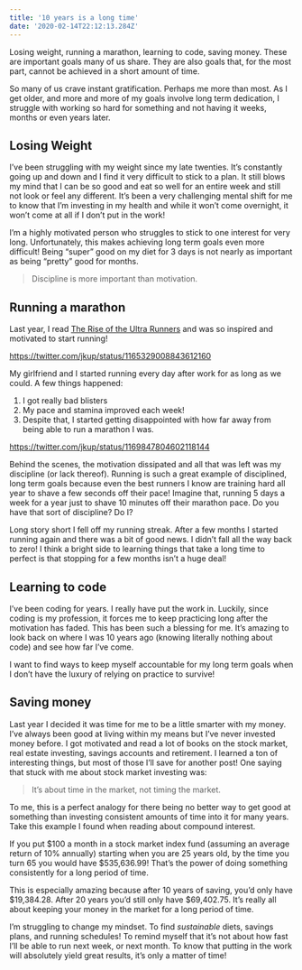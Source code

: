 ```yaml
---
title: '10 years is a long time'
date: '2020-02-14T22:12:13.284Z'
---
```


Losing weight, running a marathon, learning to code, saving money. These are important goals many of us share. They are also goals that, for the most part, cannot be achieved in a short amount of time.

So many of us crave instant gratification. Perhaps me more than most. As I get older, and more and more of my goals involve long term dedication, I struggle with working so hard for something and not having it weeks, months or even years later.

## Losing Weight

I’ve been struggling with my weight since my late twenties. It’s constantly going up and down and I find it very difficult to stick to a plan. It still blows my mind that I can be so good and eat so well for an entire week and still not look or feel any different. It’s been a very challenging mental shift for me to know that I’m investing in my health and while it won’t come overnight, it won’t come at all if I don’t put in the work!

I’m a highly motivated person who struggles to stick to one interest for very long. Unfortunately, this makes achieving long term goals even more difficult! Being “super” good on my diet for 3 days is not nearly as important as being “pretty” good for months.

> Discipline is more important than motivation.

## Running a marathon

Last year, I read [The Rise of the Ultra Runners](https://www.amazon.com/Rise-Ultra-Runners-Journey-Endurance-ebook/dp/B07KGJ5NSM) and was so inspired and motivated to start running!

https://twitter.com/jkup/status/1165329008843612160

My girlfriend and I started running every day after work for as long as we could. A few things happened:

1. I got really bad blisters
1. My pace and stamina improved each week!
1. Despite that, I started getting disappointed with how far away from being able to run a marathon I was.

https://twitter.com/jkup/status/1169847804602118144

Behind the scenes, the motivation dissipated and all that was left was my discipline (or lack thereof). Running is such a great example of disciplined, long term goals because even the best runners I know are training hard all year to shave a few seconds off their pace! Imagine that, running 5 days a week for a year just to shave 10 minutes off their marathon pace. Do you have that sort of discipline? Do I?

Long story short I fell off my running streak. After a few months I started running again and there was a bit of good news. I didn’t fall all the way back to zero! I think a bright side to learning things that take a long time to perfect is that stopping for a few months isn’t a huge deal!

## Learning to code

I’ve been coding for years. I really have put the work in. Luckily, since coding is my profession, it forces me to keep practicing long after the motivation has faded. This has been such a blessing for me. It’s amazing to look back on where I was 10 years ago (knowing literally nothing about code) and see how far I’ve come.

I want to find ways to keep myself accountable for my long term goals when I don’t have the luxury of relying on practice to survive!

## Saving money

Last year I decided it was time for me to be a little smarter with my money. I’ve always been good at living within my means but I’ve never invested money before. I got motivated and read a lot of books on the stock market, real estate investing, savings accounts and retirement. I learned a ton of interesting things, but most of those I’ll save for another post! One saying that stuck with me about stock market investing was:

> It’s about time in the market, not timing the market.

To me, this is a perfect analogy for there being no better way to get good at something than investing consistent amounts of time into it for many years. Take this example I found when reading about compound interest.

If you put $100 a month in a stock market index fund (assuming an average return of 10% annually) starting when you are 25 years old, by the time you turn 65 you would have $535,636.99! That’s the power of doing something consistently for a long period of time.

This is especially amazing because after 10 years of saving, you’d only have $19,384.28. After 20 years you’d still only have $69,402.75. It’s really all about keeping your money in the market for a long period of time.

I’m struggling to change my mindset. To find _sustainable_ diets, savings plans, and running schedules! To remind myself that it’s not about how fast I’ll be able to run next week, or next month. To know that putting in the work will absolutely yield great results, it’s only a matter of time!

